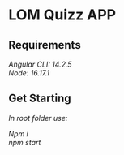 
# LOM Quizz APP

## Requirements

*Angular CLI: 14.2.5*  
*Node: 16.17.1*  

## Get Starting
*In root folder use:*

*Npm i*  
*npm start*  
